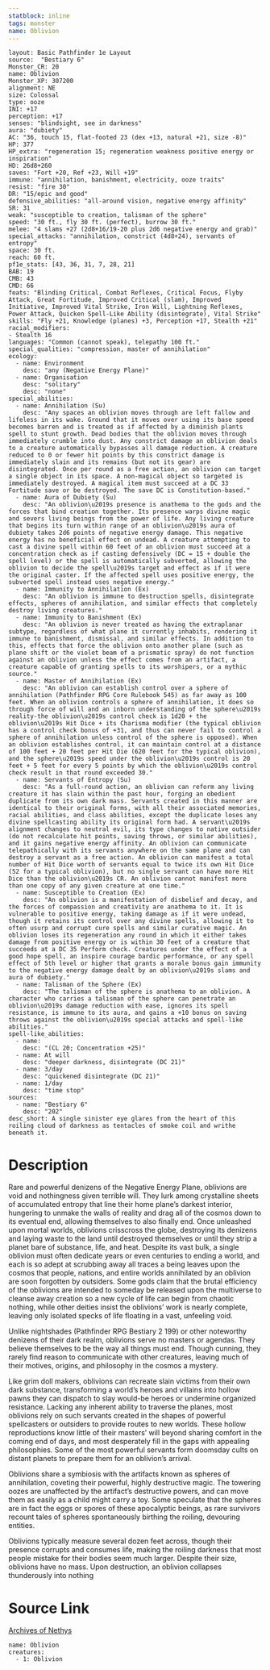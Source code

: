 ```yaml
---
statblock: inline
tags: monster
name: Oblivion
---
```

```statblock
layout: Basic Pathfinder 1e Layout
source:  "Bestiary 6"
Monster_CR: 20
name: Oblivion
Monster_XP: 307200
alignment: NE
size: Colossal
type: ooze
INI: +17
perception: +17
senses: "blindsight, see in darkness"
aura: "dubiety"
AC: "36, touch 15, flat-footed 23 (dex +13, natural +21, size -8)"
HP: 377
HP_extra: "regeneration 15; regeneration weakness positive energy or inspiration"
HD: 26d8+260
saves: "Fort +20, Ref +23, Will +19"
immune: "annihilation, banishment, electricity, ooze traits"
resist: "fire 30"
DR: "15/epic and good"
defensive_abilities: "all-around vision, negative energy affinity"
SR: 31
weak: "susceptible to creation, talisman of the sphere"
speed: "30 ft., fly 30 ft. (perfect), burrow 30 ft."
melee: "4 slams +27 (2d8+16/19-20 plus 2d6 negative energy and grab)"
special_attacks: "annihilation, constrict (4d8+24), servants of entropy"
space: 30 ft.
reach: 60 ft.
pf1e_stats: [43, 36, 31, 7, 28, 21]
BAB: 19
CMB: 43
CMD: 66
feats: "Blinding Critical, Combat Reflexes, Critical Focus, Flyby Attack, Great Fortitude, Improved Critical (slam), Improved Initiative, Improved Vital Strike, Iron Will, Lightning Reflexes, Power Attack, Quicken Spell-Like Ability (disintegrate), Vital Strike"
skills: "Fly +21, Knowledge (planes) +3, Perception +17, Stealth +21"
racial_modifiers:
- Stealth 16
languages: "Common (cannot speak), telepathy 100 ft."
special_qualities: "compression, master of annihilation"
ecology:
  - name: Environment
    desc: "any (Negative Energy Plane)"
  - name: Organisation
    desc: "solitary"
    desc: "none"
special_abilities:
  - name: Annihilation (Su)
    desc: "Any spaces an oblivion moves through are left fallow and lifeless in its wake. Ground that it moves over using its base speed becomes barren and is treated as if affected by a diminish plants spell to stunt growth. Dead bodies that the oblivion moves through immediately crumble into dust. Any constrict damage an oblivion deals to a creature automatically bypasses all damage reduction. A creature reduced to 0 or fewer hit points by this constrict damage is immediately slain and its remains (but not its gear) are disintegrated. Once per round as a free action, an oblivion can target a single object in its space. A non-magical object so targeted is immediately destroyed. A magical item must succeed at a DC 33 Fortitude save or be destroyed. The save DC is Constitution-based."
  - name: Aura of Dubiety (Su)
    desc: "An oblivion\u2019s presence is anathema to the gods and the forces that bind creation together. Its presence warps divine magic and severs living beings from the power of life. Any living creature that begins its turn within range of an oblivion\u2019s aura of dubiety takes 2d6 points of negative energy damage. This negative energy has no beneficial effect on undead. A creature attempting to cast a divine spell within 60 feet of an oblivion must succeed at a concentration check as if casting defensively (DC = 15 + double the spell level) or the spell is automatically subverted, allowing the oblivion to decide the spell\u2019s target and effect as if it were the original caster. If the affected spell uses positive energy, the subverted spell instead uses negative energy."
  - name: Immunity to Annihilation (Ex)
    desc: "An oblivion is immune to destruction spells, disintegrate effects, spheres of annihilation, and similar effects that completely destroy living creatures."
  - name: Immunity to Banishment (Ex)
    desc: "An oblivion is never treated as having the extraplanar subtype, regardless of what plane it currently inhabits, rendering it immune to banishment, dismissal, and similar effects. In addition to this, effects that force the oblivion onto another plane (such as plane shift or the violet beam of a prismatic spray) do not function against an oblivion unless the effect comes from an artifact, a creature capable of granting spells to its worshipers, or a mythic source."
  - name: Master of Annihilation (Ex)
    desc: "An oblivion can establish control over a sphere of annihilation (Pathfinder RPG Core Rulebook 545) as far away as 100 feet. When an oblivion controls a sphere of annihilation, it does so through force of will and an inborn understanding of the sphere\u2019s reality-the oblivion\u2019s control check is 1d20 + the oblivion\u2019s Hit Dice + its Charisma modifier (the typical oblivion has a control check bonus of +31, and thus can never fail to control a sphere of annihilation unless control of the sphere is opposed). When an oblivion establishes control, it can maintain control at a distance of 100 feet + 20 feet per Hit Die (620 feet for the typical oblivion), and the sphere\u2019s speed under the oblivion\u2019s control is 20 feet + 5 feet for every 5 points by which the oblivion\u2019s control check result in that round exceeded 30."
  - name: Servants of Entropy (Su)
    desc: "As a full-round action, an oblivion can reform any living creature it has slain within the past hour, forging an obedient duplicate from its own dark mass. Servants created in this manner are identical to their original forms, with all their associated memories, racial abilities, and class abilities, except the duplicate loses any divine spellcasting ability its original form had. A servant\u2019s alignment changes to neutral evil, its type changes to native outsider (do not recalculate hit points, saving throws, or similar abilities), and it gains negative energy affinity. An oblivion can communicate telepathically with its servants anywhere on the same plane and can destroy a servant as a free action. An oblivion can manifest a total number of Hit Dice worth of servants equal to twice its own Hit Dice (52 for a typical oblivion), but no single servant can have more Hit Dice than the oblivion\u2019s CR. An oblivion cannot manifest more than one copy of any given creature at one time."
  - name: Susceptible to Creation (Ex)
    desc: "An oblivion is a manifestation of disbelief and decay, and the forces of compassion and creativity are anathema to it. It is vulnerable to positive energy, taking damage as if it were undead, though it retains its control over any divine spells, allowing it to often usurp and corrupt cure spells and similar curative magic. An oblivion loses its regeneration any round in which it either takes damage from positive energy or is within 30 feet of a creature that succeeds at a DC 35 Perform check. Creatures under the effect of a good hope spell, an inspire courage bardic performance, or any spell effect of 5th level or higher that grants a morale bonus gain immunity to the negative energy damage dealt by an oblivion\u2019s slams and aura of dubiety."
  - name: Talisman of the Sphere (Ex)
    desc: "The talisman of the sphere is anathema to an oblivion. A character who carries a talisman of the sphere can penetrate an oblivion\u2019s damage reduction with ease, ignores its spell resistance, is immune to its aura, and gains a +10 bonus on saving throws against the oblivion\u2019s special attacks and spell-like abilities."
spell-like_abilities:
  - name:
    desc: "(CL 20; Concentration +25)"
  - name: At will
    desc: "deeper darkness, disintegrate (DC 21)"
  - name: 3/day
    desc: "quickened disintegrate (DC 21)"
  - name: 1/day
    desc: "time stop"
sources:
  - name: "Bestiary 6"
    desc: "202"
desc_short: A single sinister eye glares from the heart of this roiling cloud of darkness as tentacles of smoke coil and writhe beneath it.
```
# Description
Rare and powerful denizens of the Negative Energy Plane, oblivions are void and nothingness given terrible will. They lurk among crystalline sheets of accumulated entropy that line their home plane’s darkest interior, hungering to unmake the walls of reality and drag all of the cosmos down to its eventual end, allowing themselves to also finally end. Once unleashed upon mortal worlds, oblivions crisscross the globe, destroying its denizens and laying waste to the land until destroyed themselves or until they strip a planet bare of substance, life, and heat. Despite its vast bulk, a single oblivion must often dedicate years or even centuries to ending a world, and each is so adept at scrubbing away all traces a being leaves upon the cosmos that people, nations, and entire worlds annihilated by an oblivion are soon forgotten by outsiders. Some gods claim that the brutal efficiency of the oblivions are intended to someday be released upon the multiverse to cleanse away creation so a new cycle of life can begin from chaotic nothing, while other deities insist the oblivions’ work is nearly complete, leaving only isolated specks of life floating in a vast, unfeeling void. 

Unlike nightshades (Pathfinder RPG Bestiary 2 199) or other noteworthy denizens of their dark realm, oblivions serve no masters or agendas. They believe themselves to be the way all things must end. Though cunning, they rarely find reason to communicate with other creatures, leaving much of their motives, origins, and philosophy in the cosmos a mystery. 

Like grim doll makers, oblivions can recreate slain victims from their own dark substance, transforming a world’s heroes and villains into hollow pawns they can dispatch to slay would-be heroes or undermine organized resistance. Lacking any inherent ability to traverse the planes, most oblivions rely on such servants created in the shapes of powerful spellcasters or outsiders to provide routes to new worlds. These hollow reproductions know little of their masters’ will beyond sharing comfort in the coming end of days, and most desperately fill in the gaps with appealing philosophies. Some of the most powerful servants form doomsday cults on distant planets to prepare them for an oblivion’s arrival. 

Oblivions share a symbiosis with the artifacts known as spheres of annihilation, coveting their powerful, highly destructive magic. The towering oozes are unaffected by the artifact’s destructive powers, and can move them as easily as a child might carry a toy. Some speculate that the spheres are in fact the eggs or spores of these apocalyptic beings, as rare survivors recount tales of spheres spontaneously birthing the roiling, devouring entities. 

Oblivions typically measure several dozen feet across, though their presence corrupts and consumes life, making the roiling darkness that most people mistake for their bodies seem much larger. Despite their size, oblivions have no mass. Upon destruction, an oblivion collapses thunderously into nothing
# Source Link
[Archives of Nethys](https://aonprd.com/MonsterDisplay.aspx?ItemName=Oblivion)
```encounter-table
name: Oblivion
creatures:
  - 1: Oblivion
```
